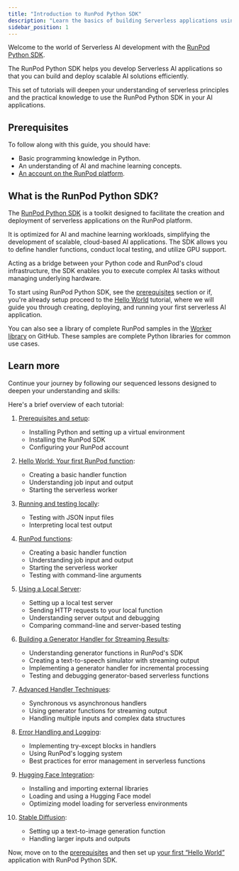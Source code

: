 ```yaml
---
title: "Introduction to RunPod Python SDK"
description: "Learn the basics of building Serverless applications using RunPod's Python SDK"
sidebar_position: 1
---
```


Welcome to the world of Serverless AI development with the [RunPod Python SDK](https://github.com/runpod/runpod-python).

The RunPod Python SDK helps you develop Serverless AI applications so that you can build and deploy scalable AI solutions efficiently.

This set of tutorials will deepen your understanding of serverless principles and the practical knowledge to use the RunPod Python SDK in your AI applications.

## Prerequisites

To follow along with this guide, you should have:

- Basic programming knowledge in Python.
- An understanding of AI and machine learning concepts.
- [An account on the RunPod platform](https://www.runpod.io/console/signup).

## What is the RunPod Python SDK?

The [RunPod Python SDK](https://github.com/runpod/runpod-python) is a toolkit designed to facilitate the creation and deployment of serverless applications on the RunPod platform.

It is optimized for AI and machine learning workloads, simplifying the development of scalable, cloud-based AI applications.
The SDK allows you to define handler functions, conduct local testing, and utilize GPU support.

Acting as a bridge between your Python code and RunPod's cloud infrastructure, the SDK enables you to execute complex AI tasks without managing underlying hardware.

To start using RunPod Python SDK, see the [prerequisites](/tutorials/sdks/python/get-started/prerequisites) section or if, you're already setup proceed to the [Hello World](/tutorials/sdks/python/get-started/hello-world) tutorial, where we will guide you through creating, deploying, and running your first serverless AI application.

You can also see a library of complete RunPod samples in the [Worker library](https://github.com/runpod-workers) on GitHub.
These samples are complete Python libraries for common use cases.

## Learn more

Continue your journey by following our sequenced lessons designed to deepen your understanding and skills:

Here's a brief overview of each tutorial:

1. [Prerequisites and setup](/tutorials/sdks/python/get-started/prerequisites):
   - Installing Python and setting up a virtual environment
   - Installing the RunPod SDK
   - Configuring your RunPod account

2. [Hello World: Your first RunPod function](/tutorials/sdks/python/get-started/hello-world):
   - Creating a basic handler function
   - Understanding job input and output
   - Starting the serverless worker

3. [Running and testing locally](/tutorials/sdks/python/get-started/running-locally):
   - Testing with JSON input files
   - Interpreting local test output

4. [RunPod functions](/tutorials/sdks/python/101/hello):
   - Creating a basic handler function
   - Understanding job input and output
   - Starting the serverless worker
   - Testing with command-line arguments

5. [Using a Local Server](/tutorials/sdks/python/101/local-server-testing):
   - Setting up a local test server
   - Sending HTTP requests to your local function
   - Understanding server output and debugging
   - Comparing command-line and server-based testing

6. [Building a Generator Handler for Streaming Results](/tutorials/sdks/python/101/generator):
   - Understanding generator functions in RunPod's SDK
   - Creating a text-to-speech simulator with streaming output
   - Implementing a generator handler for incremental processing
   - Testing and debugging generator-based serverless functions

7. [Advanced Handler Techniques](/tutorials/sdks/python/101/async):
   - Synchronous vs asynchronous handlers
   - Using generator functions for streaming output
   - Handling multiple inputs and complex data structures

8. [Error Handling and Logging](/tutorials/sdks/python/101/error):
   - Implementing try-except blocks in handlers
   - Using RunPod's logging system
   - Best practices for error management in serverless functions

9. [Hugging Face Integration](/tutorials/sdks/python/102/huggingface-models):
   - Installing and importing external libraries
   - Loading and using a Hugging Face model
   - Optimizing model loading for serverless environments

10. [Stable Diffusion](/tutorials/sdks/python/102/stable-diffusion-text-to-image):
    - Setting up a text-to-image generation function
    - Handling larger inputs and outputs

Now, move on to the [prerequisites](/tutorials/sdks/python/get-started/prerequisites) and then set up [your first “Hello World”](/tutorials/sdks/python/get-started/hello-world) application with RunPod Python SDK.
